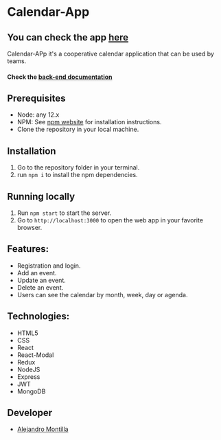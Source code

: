 # Calendar-App

## You can check the app [here](https://calendar-app-mern.netlify.app/)

Calendar-APp it's a cooperative calendar application that can be used by teams.

#### Check the [back-end documentation](https://github.com/AlejoVE/calendar-app-backend)

## Prerequisites

-  Node: any 12.x
-  NPM: See [npm website](https://www.npmjs.com/) for installation instructions.
-  Clone the repository in your local machine.

## Installation

1. Go to the repository folder in your terminal.
2. run `npm i` to install the npm dependencies.

## Running locally

1. Run `npm start` to start the server.
2. Go to `http://localhost:3000` to open the web app in your favorite browser.

## Features:

-  Registration and login.
-  Add an event.
-  Update an event.
-  Delete an event.
-  Users can see the calendar by month, week, day or agenda.

## Technologies:

-  HTML5
-  CSS
-  React
-  React-Modal
-  Redux
-  NodeJS
-  Express
-  JWT
-  MongoDB

## Developer

-  [Alejandro Montilla](https://github.com/AlejoVE)
